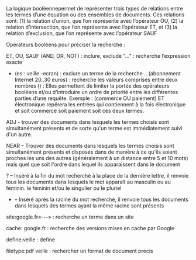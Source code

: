 La logique booléennepermet de représenter trois types de relations entre les termes d’une équation ou des ensembles de documents. 
Ces relations sont: 
(1) la relation d’union, que l’on représente avec l’opérateur OU, 
(2) la relation d’intersection, que l’on représente avec l’opérateur ET, et 
(3) la relation d’exclusion, que l’on représente avec l’opérateur SAUF

Opérateurs booléens pour préciser la recherche : 

ET, OU, SAUF (AND, OR, NOT)           : inclure, exclude
"…"                                   : recherche l’expression exacte
- (es : veille -ecran)                : exclure un terme de la recherche
.. (abonnement Internet 20..30 euros) : recherche les valeurs comprises entre deux nombres
()                                    : Elles permettent de limiter la portée des opérateurs booléens et/ou d’introduire un ordre de priorité entre les                                            différentes parties d’une requête. Exemple : (commerce OU paiement) ET électronique repérera les entrées qui                                                contiennent à la fois électronique et soit commerce soit paiement soit ces deux termes.

ADJ  - trouver des documents dans lesquels les termes choisis sont simultanément présents et de sorte qu'un terme est immédiatement suivi d'un autre. 

NEAR – Trouver des documents dans lesquels les termes choisis sont simultanément présents et disposés dans de manière à ce qu'ils soient proches les uns des autres (généralement à un distance entre 5 et 10 mots) mais quel que soit l'ordre dans lequel ils apparaissent dans le document

? – Inséré à la fin du mot recherché à la place de la dernière lettre, il renvoie tous les documents dans lesquels le mot apparaît au masculin ou au féminin. le féminin et/ou le singulier ou le pluriel

* – Inséré après la racine du mot recherché, il renvoie tous les documents dans lesquels des termes ayant la même racine sont présents

site:google.fr«---»                   : recherche un terme dans un site

cache: google.fr                      : recherche des versions mises en cache par Google

define:veille                         : define

filetype:pdf veille                   : rechercher un format de document precis
